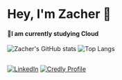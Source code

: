 # Hey, I'm Zacher 👋

#### 🌱I am currently studying Cloud
![Zacher's GitHub stats](https://github-readme-stats.vercel.app/api?username=zacher99&theme=transparent&hide_border=true&show_icons=true&icon_color=30A3DC&title_color=E94D5F&text_color=FFF)
![Top Langs](https://github-readme-stats.vercel.app/api/top-langs/?username=zacher99&theme=transparent&hide_border=true&show_icons=true&icon_color=30A3DC&title_color=E94D5F&text_color=FFF&layout=compact)
##


##

[![LinkedIn](https://img.shields.io/badge/LinkedIn-0077B5?style=for-the-badge&logo=linkedin&logoColor=white)](https://www.linkedin.com/in/matheuszacher/)
[![Credly Profile](https://img.shields.io/badge/-Credly_Profile-0a3876?style=for-the-badge&logoColor=white)](https://www.credly.com/users/matheus-zacher)

